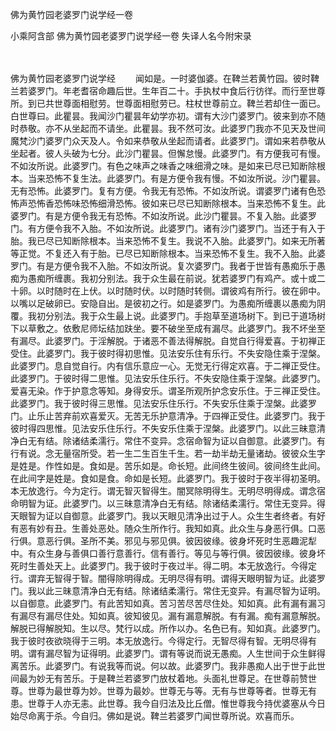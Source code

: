 佛为黄竹园老婆罗门说学经一卷


小乘阿含部
佛为黄竹园老婆罗门说学经一卷
失译人名今附宋录


　　

佛为黄竹园老婆罗门说学经
　　闻如是。一时婆伽婆。在鞞兰若黄竹园。彼时鞞兰若婆罗门。年老耆宿命趣后世。生年百二十。手执杖中食后行彷徉。而行至世尊所。到已共世尊面相慰劳。世尊面相慰劳已。柱杖世尊前立。鞞兰若却住一面已。白世尊曰。此瞿昙。我闻沙门瞿昙年幼学亦初。谓有大沙门婆罗门。彼来到亦不随时恭敬。亦不从坐起而不请坐。此瞿昙。我不然可汝。此婆罗门我亦不见天及世间魔梵沙门婆罗门众天及人。令如来恭敬从坐起而请者。此婆罗门。谓如来若恭敬从坐起者。彼人头破为七分。此沙门瞿昙。但懈怠慢。此婆罗门。有方便我可有慢。不如汝所说。此婆罗门。有色之味声之味香之味细滑之味。是如来已尽已知断除根本。当来恐怖不复生法。此婆罗门。有是方便令我有慢。不如汝所说。沙门瞿昙。无有恐怖。此婆罗门。复有方便。令我无有恐怖。不如汝所说。谓婆罗门诸有色恐怖声恐怖香恐怖味恐怖细滑恐怖。彼如来已尽已知断除根本。当来恐怖不复生。此婆罗门。有是方便令我无有恐怖。不如汝所说。此沙门瞿昙。不复入胎。此婆罗门。有方便令我不入胎。不如汝所说。此婆罗门。诸有沙门婆罗门。当还于有入于胎。我已尽已知断除根本。当来恐怖不复生。我说不入胎。此婆罗门。如来无所著等正觉。不复还入有于胎。已尽已知断除根本。当来恐怖不复生。我不入胎。此婆罗门。有是方便令我不入胎。不如汝所说。复次婆罗门。我者于世皆有愚痴乐于愚痴为愚痴所缠裹。我初分别法。我于众生最在前说。犹若婆罗门有鸡产。或十或二十卵。以时随时在上伏。以时随时伏。以时随时转侧。谓彼鸡有所行。彼在卵中。以嘴以足破卵已。安隐自出。是彼初之行。如是婆罗门。为愚痴所缠裹以愚痴为阴覆。我初分别法。我于众生最上说。此婆罗门。手抱草至道场树下。到已于道场树下以草敷之。依敷尼师坛结加趺坐。要不破坐至成有漏尽。此婆罗门。我不坏坐至有漏尽。此婆罗门。于淫解脱。于诸恶不善法得解脱。自觉自行得爱喜。于初禅正受住。此婆罗门。我于彼时得初思惟。见法安乐住有乐行。不失安隐住乘于涅槃。此婆罗门。息自觉自行。内有信乐意应一心。无觉无行得定欢喜。于二禅正受住。此婆罗门。于彼时得二思惟。见法安乐住乐行。不失安隐住乘于涅槃。此婆罗门。爱喜无染。作于护意念等知。身得安乐。谓圣所观所护念安乐住。于三禅正受住。此婆罗门。我于彼时得三思惟。见法安乐住乐行。不失安乐住乘于涅槃。此婆罗门。止乐止苦弃前欢喜爱灭。无苦无乐护意清净。于四禅正受住。此婆罗门。我于彼时得四思惟。见法安乐住乐行。不失安乐住乘于涅槃。此婆罗门。以此三昧意清净白无有结。除诸结柔濡行。常住不变异。念宿命智为证以自御意。此婆罗门。有行有说。念无量宿所受。若一生二生百生千生。若一劫半劫无量诸劫。彼彼众生字是姓是。作性如是。食如是。苦乐如是。命长短。此间终生彼间。彼间终生此间。在此间字是姓是。食如是食。命如是长短。此婆罗门。我于彼时于夜半得初圣明。本无放逸行。今为定行。谓无智灭智得生。闇冥除明得生。无明尽明得成。谓念宿命明智为证。此婆罗门。以三昧意清净白无有结。除诸结柔濡行。常住无变异。得天眼智为证以自御意。此婆罗门。我以天眼见清净出过于人。众生生者终者。有好有恶有妙有丑。生善处恶处。随众生所作行。我知如真。此众生与身恶行俱。口恶行俱。意恶行俱。圣所不美。邪见与邪见俱。彼因彼缘。彼身坏死时生恶趣泥犁中。有众生身与善俱口善行意善行。信有善行。等见与等行俱。彼因彼缘。彼身坏死时生善处天上。此婆罗门。我于彼时于夜过半。得二明。本无放逸行。今得定行。谓弃无智得于智。闇得除明得成。无明尽得有明。谓得天眼明智为证。此婆罗门。我以此三昧意清净白无有结。除诸结柔濡行。常住无变异。有漏尽智为证明。以自御意。此婆罗门。有此苦知如真。苦习苦尽苦尽住处。知如真。此有漏有漏习有漏尽有漏尽住处。知如真。彼知彼见。漏有漏意解脱。有有漏。痴有漏意解脱。解脱已得解脱知。生以尽。梵行以成。所作以办。名色已有。知如真。此婆罗门。我于彼时夜欲晓得于三明。本无放逸行。今得定行。无智尽得有智。无明尽得有明。谓有漏尽智为证得明。此婆罗门。谓有等说而说无愚痴。人生世间于众生鲜得离苦乐。此婆罗门。有说我等而说。何以故。此婆罗门。我非愚痴人出于世于此世间最为妙无有苦乐。于是鞞兰若婆罗门放杖着地。头面礼世尊足。在世尊前赞世尊。世尊为最世尊为妙。世尊为最妙。世尊无与等。无有与世尊等者。世尊无有患。世尊于人亦无恚。此世尊。我今自归法及比丘僧。惟世尊我今持优婆塞从今日始尽命离于杀。今自归。佛如是说。鞞兰若婆罗门闻世尊所说。欢喜而乐。

 

